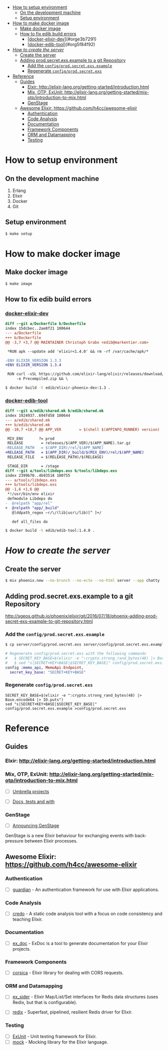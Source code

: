 - [How to setup environment](#org557a66d)
  - [On the development machine](#orgec62106)
  - [Setup environment](#org1cfa4cb)
- [How to make docker image](#org2b87820)
  - [Make docker image](#org2a64cbc)
  - [How to fix edib build errors](#orgfec6561)
    - [[docker-elixir-dev](https://github.com/edib-tool/docker-elixir-dev)](#orge3b7291)
    - [[docker-edib-tool](https://github.com/edib-tool/docker-edib-tool)](#org5f84f92)
- [*How to create the server*](#org0eeb870)
  - [Create the server](#orge0be22a)
  - [Adding prod.secret.exs.example to a git Repository](#orgaf49729)
    - [Add the `config/prod.secret.exs.example`](#org8a552dc)
    - [Regenerate `config/prod.secret.exs`](#orgc442473)
- [Reference](#org11b5933)
  - [Guides](#org41031cf)
    - [Elxir: <http://elixir-lang.org/getting-started/introduction.html>](#org175d044)
    - [Mix, OTP, ExUnit: <http://elixir-lang.org/getting-started/mix-otp/introduction-to-mix.html>](#orge5bceb5)
    - [GenStage](#org3e92fd0)
  - [Awesome Elixir: <https://github.com/h4cc/awesome-elixir>](#org91462dd)
    - [Authentication](#org016a50a)
    - [Code Analysis](#orgc336d44)
    - [Documentation](#org37a2cc1)
    - [Framework Components](#org18237ec)
    - [ORM and Datamapping](#orgbd52e19)
    - [Testing](#org7f858fe)



<a id="org557a66d"></a>

# How to setup environment


<a id="orgec62106"></a>

## On the development machine

1.  Erlang
2.  Elixir
3.  Docker
4.  Git


<a id="org1cfa4cb"></a>

## Setup environment

```bash
$ make setup
```


<a id="org2b87820"></a>

# How to make docker image


<a id="org2a64cbc"></a>

## Make docker image

```bash
$ make image
```


<a id="orgfec6561"></a>

## How to fix edib build errors


<a id="orge3b7291"></a>

### [docker-elixir-dev](https://github.com/edib-tool/docker-elixir-dev)

```diff
diff --git a/Dockerfile b/Dockerfile
index 15dcbec..2ae8f21 100644
--- a/Dockerfile
+++ b/Dockerfile
@@ -3,7 +3,7 @@ MAINTAINER Christoph Grabo <edib@markentier.com>

 *RUN apk --update add 'elixir<1.4.0' && rm -rf /var/cache/apk/*

-ENV ELIXIR_VERSION 1.3.3
+ENV ELIXIR_VERSION 1.3.4

 RUN curl -sSL https://github.com/elixir-lang/elixir/releases/download/v${ELIXIR_VERSION}/Precompiled.zip \
     -o Precompiled.zip && \
```

```bash
$ docker build -t edib/elixir-phoenix-dev:1.3 .
```


<a id="org5f84f92"></a>

### [docker-edib-tool](https://github.com/edib-tool/docker-edib-tool)

```diff
diff --git a/edib/shared.mk b/edib/shared.mk
index 1924937..694fd58 100644
--- a/edib/shared.mk
+++ b/edib/shared.mk
@@ -10,7 +10,7 @@ APP_VER        = $(shell $(APPINFO_RUNNER) version)

 MIX_ENV       ?= prod
 RELEASE        = releases/$(APP_VER)/$(APP_NAME).tar.gz
-RELEASE_PATH   = $(APP_DIR)/rel/$(APP_NAME)
+RELEASE_PATH   = $(APP_DIR)/_build/$(MIX_ENV)/rel/$(APP_NAME)
 RELEASE_FILE   = $(RELEASE_PATH)/$(RELEASE)

 STAGE_DIR      = /stage
diff --git a/tools/libdeps.exs b/tools/libdeps.exs
index 2399b70..4b93518 100755
--- a/tools/libdeps.exs
+++ b/tools/libdeps.exs
@@ -1,6 +1,6 @@
 *!/usr/bin/env elixir
 defmodule Libdeps do
-  @relpath "app/rel"
+  @relpath "app/_build"
   @lddpath_regex ~r/\/(lib|usr\/lib)[^ ]+/

   def all_files do
```

```bash
$ docker build -t edib/edib-tool:1.4.0 .
```


<a id="org0eeb870"></a>

# *How to create the server*


<a id="orge0be22a"></a>

## Create the server

```bash
$ mix phoenix.new --no-brunch --no-ecto --no-html server --app chatty
```


<a id="orgaf49729"></a>

## Adding prod.secret.exs.example to a git Repository

<http://sgeos.github.io/phoenix/elixir/git/2016/07/18/phoenix-adding-prod-secret-exs-example-to-git-repository.html>


<a id="org8a552dc"></a>

### Add the `config/prod.secret.exs.example`

```bash
$ cp server/config/prod.secret.exs server/config/prod.secret.exs.example
```

```elixir
# Regenerate config/prod.secret.exs with the following commands
#   $ SECRET_KEY_BASE=$(elixir -e ":crypto.strong_rand_bytes(48) |> Base.encode64 |> IO.puts")
#   $ sed "s|SECRET+KEY+BASE|$SECRET_KEY_BASE|" config/prod.secret.exs.example >config/prod.secret.exs
config :memo_api, MemoApi.Endpoint,
  secret_key_base: "SECRET+KEY+BASE"
```


<a id="orgc442473"></a>

### Regenerate `config/prod.secret.exs`

```shell
SECRET_KEY_BASE=$(elixir -e ":crypto.strong_rand_bytes(48) |> Base.encode64 |> IO.puts")
sed "s|SECRET+KEY+BASE|$SECRET_KEY_BASE|" config/prod.secret.exs.example >config/prod.secret.exs
```


<a id="org11b5933"></a>

# Reference


<a id="org41031cf"></a>

## Guides


<a id="org175d044"></a>

### Elxir: <http://elixir-lang.org/getting-started/introduction.html>


<a id="orge5bceb5"></a>

### Mix, OTP, ExUnit: <http://elixir-lang.org/getting-started/mix-otp/introduction-to-mix.html>

-   [ ] [Umbrella projects](http://elixir-lang.org/getting-started/mix-otp/dependencies-and-umbrella-apps.html#umbrella-projects)
-   [ ] [Docs, tests and with](http://elixir-lang.org/getting-started/mix-otp/docs-tests-and-with.html)


<a id="org3e92fd0"></a>

### GenStage

-   [ ] [Announcing GenStage](http://elixir-lang.org/blog/2016/07/14/announcing-genstage/)

GenStage is a new Elixir behaviour for exchanging events with back-pressure between Elixir processes.


<a id="org91462dd"></a>

## Awesome Elixir: <https://github.com/h4cc/awesome-elixir>


<a id="org016a50a"></a>

### Authentication

-   [ ] [guardian](https://github.com/ueberauth/guardian) - An authentication framework for use with Elixir applications.


<a id="orgc336d44"></a>

### Code Analysis

-   [ ] [credo](https://github.com/rrrene/credo) - A static code analysis tool with a focus on code consistency and teaching Elixir.


<a id="org37a2cc1"></a>

### Documentation

-   [ ] [ex\_doc](https://github.com/elixir-lang/ex_doc) - ExDoc is a tool to generate documentation for your Elixir projects.


<a id="org18237ec"></a>

### Framework Components

-   [ ] [corsica](https://github.com/whatyouhide/corsica) - Elixir library for dealing with CORS requests.


<a id="orgbd52e19"></a>

### ORM and Datamapping

-   [ ] [ex\_sider](https://github.com/ephe-meral/ex_sider) - Elixir Map/List/Set interfaces for Redis data structures (uses Redix, but that is configurable).
-   [ ] [redix](https://github.com/whatyouhide/redix) - Superfast, pipelined, resilient Redis driver for Elixir.


<a id="org7f858fe"></a>

### Testing

-   [ ] [ExUnit](https://hexdocs.pm/ex_unit/ExUnit.html) - Unit testing framework for Elixir.
-   [ ] [mock](https://github.com/jjh42/mock) - Mocking library for the Elixir language.
